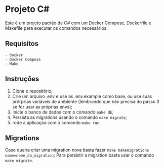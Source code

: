 # Projeto C#

Este é um projeto padrão de C# com um Docker Compose, Dockerfile e Makefile para executar os comandos necessários.

## Requisitos
    - Docker
    - Docker Compose
    - Make
## Instruções

1. Clone o repositório;
2. Crie um arquivo .env e use as .env.example como base, ou use suas prórprias variáveis de ambiente (lembrando que não precisa do passo 3 se for usar as próprias envs);
3. Inicie o banco de dados com o comando `make db`;
4. Persista as migrations usando o comando `make migrate`;
5. rode a aplicação com o comando `make run`.

## Migrations

Caso queira criar uma migration nova basta fazer `make makemigrations name=nome_da_migration`;
Para persistir a migration basta usar o comando `make migrate`.